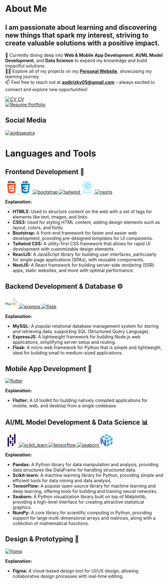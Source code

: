 # **About Me**  
##  I am passionate about learning and discovering new things that spark my interest, striving to create valuable solutions with a positive impact.

🌱 Currently diving deep into **Web & Mobile App Development**, **AI/ML Model Development**, and **Data Science** to expand my knowledge and build impactful solutions.  
👨‍💻 Explore all of my projects on my [**Personal Website**](https://aodisaputra.vercel.app/), showcasing my learning journey.  
📫 Feel free to reach out at **aodirizky05@gmail.com** – always excited to connect and explore new opportunities!

<p align="left">  
  <a href="https://drive.google.com/file/d/1aSB6BZVy8Heq8OJ0RvZKbOAqQHga5Rlv/view?usp=sharing" target="_blank">  
    <img src="https://img.icons8.com/color/48/000000/resume.png" alt="CV" width="40" height="40"/>  
    <span>CV</span>  
  </a>  
  <br>  
  <a href="https://drive.google.com/file/d/1AOp5A8zTz04Ifd9DQrO5cM-cs8vUEJfD/view?usp=sharing" target="_blank">  
    <img src="https://img.icons8.com/color/48/000000/documents.png" alt="Resume" width="40" height="40"/>  
    <span>Portfolio</span>  
  </a>  
</p>

## **Social Media**  
<p align="left">
  <a href="https://linkedin.com/in/aodisaputra" target="blank">
    <img align="center" src="https://raw.githubusercontent.com/rahuldkjain/github-profile-readme-generator/master/src/images/icons/Social/linked-in-alt.svg" alt="aodisaputra" height="30" width="40" />
  </a>
</p>

# **Languages and Tools**  

## **Frontend Development** 🚀  
<p align="left"> 
  <a href="https://www.w3.org/html/" target="_blank" rel="noreferrer"> 
    <img src="https://raw.githubusercontent.com/devicons/devicon/master/icons/html5/html5-original-wordmark.svg" alt="html5" width="40" height="40"/> 
  </a> 
  <a href="https://www.w3schools.com/css/" target="_blank" rel="noreferrer"> 
    <img src="https://raw.githubusercontent.com/devicons/devicon/master/icons/css3/css3-original-wordmark.svg" alt="css3" width="40" height="40"/> 
  </a> 
  <a href="https://getbootstrap.com" target="_blank" rel="noreferrer"> 
    <img src="https://static-00.iconduck.com/assets.00/bootstrap-icon-2048x2048-az9h1iwm.png" alt="bootstrap" width="40" height="40"/> 
  </a> 
  <a href="https://tailwindcss.com/" target="_blank" rel="noreferrer"> 
    <img src="https://www.vectorlogo.zone/logos/tailwindcss/tailwindcss-icon.svg" alt="tailwind" width="40" height="40"/> 
  </a> 
  <a href="https://reactjs.org/" target="_blank" rel="noreferrer"> 
    <img src="https://raw.githubusercontent.com/devicons/devicon/master/icons/react/react-original-wordmark.svg" alt="react" width="40" height="40"/> 
  </a> 
  <a href="https://nextjs.org/" target="_blank" rel="noreferrer"> 
    <img src="https://img.icons8.com/fluent-systems-filled/200/FFFFFF/nextjs.png" alt="nextjs" width="40" height="40"/> 
  </a> 
</p>

**Explanation:**
- **HTML5:** Used to structure content on the web with a set of tags for elements like text, images, and links.
- **CSS3:** Used for styling HTML content, adding design elements such as layout, colors, and fonts.
- **Bootstrap:** A front-end framework for faster and easier web development, providing pre-designed templates for UI components.
- **Tailwind CSS:** A utility-first CSS framework that allows for rapid UI development with customizable design elements.
- **ReactJS:** A JavaScript library for building user interfaces, particularly for single-page applications (SPAs), with reusable components.
- **NextJS:** A React framework for building server-side rendering (SSR) apps, static websites, and more with optimal performance.

## **Backend Development & Database** ⚙️  
<p align="left"> 
  <a href="https://www.mysql.com/" target="_blank" rel="noreferrer"> 
    <img src="https://raw.githubusercontent.com/devicons/devicon/master/icons/mysql/mysql-original-wordmark.svg" alt="mysql" width="40" height="40"/> 
  </a> 
  <a href="https://expressjs.com" target="_blank" rel="noreferrer"> 
    <img src="https://www.peanutsquare.com/wp-content/uploads/2024/04/Express.png" alt="express" width="40" height="40"/> 
  </a> 
  <a href="https://flask.palletsprojects.com/" target="_blank" rel="noreferrer"> 
    <img src="https://static-00.iconduck.com/assets.00/flask-icon-1594x2048-84mjydzf.png" alt="flask" width="40" height="40"/> 
  </a> 
</p>

**Explanation:**
- **MySQL:** A popular relational database management system for storing and retrieving data, supporting SQL (Structured Query Language).
- **ExpressJS:** A lightweight framework for building Node.js web applications, simplifying server setup and routing.
- **Flask:** A micro web framework for Python that is simple and lightweight, ideal for building small to medium-sized applications.

## **Mobile App Development** 📱  
<p align="left"> 
  <a href="https://flutter.dev" target="_blank" rel="noreferrer"> 
    <img src="https://www.vectorlogo.zone/logos/flutterio/flutterio-icon.svg" alt="flutter" width="40" height="40"/> 
  </a> 
</p>

**Explanation:**
- **Flutter:** A UI toolkit for building natively compiled applications for mobile, web, and desktop from a single codebase.

## **AI/ML Model Development & Data Science** 📊  
<p align="left"> 
  <a href="https://pandas.pydata.org/" target="_blank" rel="noreferrer"> 
    <img src="https://raw.githubusercontent.com/devicons/devicon/2ae2a900d2f041da66e950e4d48052658d850630/icons/pandas/pandas-original.svg" alt="pandas" width="40" height="40"/> 
  </a> 
  <a href="https://scikit-learn.org/" target="_blank" rel="noreferrer"> 
    <img src="https://upload.wikimedia.org/wikipedia/commons/0/05/Scikit_learn_logo_small.svg" alt="scikit_learn" width="40" height="40"/> 
  </a> 
  <a href="https://www.tensorflow.org" target="_blank" rel="noreferrer"> 
    <img src="https://www.vectorlogo.zone/logos/tensorflow/tensorflow-icon.svg" alt="tensorflow" width="40" height="40"/> 
  </a> 
  <a href="https://seaborn.pydata.org/" target="_blank" rel="noreferrer"> 
    <img src="https://seaborn.pydata.org/_images/logo-mark-lightbg.svg" alt="seaborn" width="40" height="40"/> 
  </a>
  <a href="https://numpy.org/" target="_blank" rel="noreferrer"> 
    <img src="https://raw.githubusercontent.com/devicons/devicon/master/icons/numpy/numpy-original.svg" alt="numpy" width="40" height="40"/>
  </a>
</p>

**Explanation:**
- **Pandas:** A Python library for data manipulation and analysis, providing data structures like DataFrame for handling structured data.
- **Scikit-learn:** A machine learning library for Python, providing simple and efficient tools for data mining and data analysis.
- **TensorFlow:** A popular open-source library for machine learning and deep learning, offering tools for building and training neural networks.
- **Seaborn:** A Python visualization library built on top of Matplotlib, providing a high-level interface for creating attractive statistical graphics.
- **NumPy:** A core library for scientific computing in Python, providing support for large multi-dimensional arrays and matrices, along with a collection of mathematical functions.

## **Design & Prototyping** 🎨  
<p align="left"> 
  <a href="https://www.figma.com/" target="_blank" rel="noreferrer"> 
    <img src="https://www.vectorlogo.zone/logos/figma/figma-icon.svg" alt="figma" width="40" height="40"/> 
  </a> 
</p>

**Explanation:**
- **Figma:** A cloud-based design tool for UI/UX design, allowing collaborative design processes with real-time editing.

